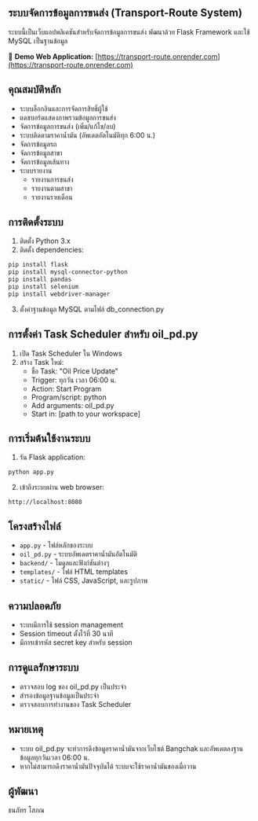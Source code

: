 ## ระบบจัดการข้อมูลการขนส่ง (Transport-Route System)

ระบบนี้เป็นเว็บแอปพลิเคชันสำหรับจัดการข้อมูลการขนส่ง พัฒนาด้วย Flask Framework และใช้ MySQL เป็นฐานข้อมูล

🔗 **Demo Web Application:** [https://transport-route.onrender.com](https://transport-route.onrender.com)

## คุณสมบัติหลัก

- ระบบล็อกอินและการจัดการสิทธิ์ผู้ใช้
- แดชบอร์ดแสดงภาพรวมข้อมูลการขนส่ง
- จัดการข้อมูลการขนส่ง (เพิ่ม/แก้ไข/ลบ)
- ระบบติดตามราคาน้ำมัน (อัพเดตอัตโนมัติทุก 6:00 น.)
- จัดการข้อมูลรถ
- จัดการข้อมูลสาขา
- จัดการข้อมูลเส้นทาง
- ระบบรายงาน
  - รายงานการขนส่ง
  - รายงานตามสาขา
  - รายงานรายเดือน

## การติดตั้งระบบ

1. ติดตั้ง Python 3.x
2. ติดตั้ง dependencies:
```bash
pip install flask
pip install mysql-connector-python
pip install pandas
pip install selenium
pip install webdriver-manager
```

3. ตั้งค่าฐานข้อมูล MySQL ตามไฟล์ db_connection.py

## การตั้งค่า Task Scheduler สำหรับ oil_pd.py

1. เปิด Task Scheduler ใน Windows
2. สร้าง Task ใหม่:
   - ชื่อ Task: "Oil Price Update"
   - Trigger: ทุกวัน เวลา 06:00 น.
   - Action: Start Program
   - Program/script: python
   - Add arguments: oil_pd.py
   - Start in: [path to your workspace]

## การเริ่มต้นใช้งานระบบ

1. รัน Flask application:
```bash
python app.py
```

2. เข้าถึงระบบผ่าน web browser:
```
http://localhost:8080
```

## โครงสร้างไฟล์

- `app.py` - ไฟล์หลักของระบบ
- `oil_pd.py` - ระบบอัพเดตราคาน้ำมันอัตโนมัติ
- `backend/` - โมดูลและฟังก์ชันต่างๆ
- `templates/` - ไฟล์ HTML templates
- `static/` - ไฟล์ CSS, JavaScript, และรูปภาพ

## ความปลอดภัย

- ระบบมีการใช้ session management
- Session timeout ตั้งไว้ที่ 30 นาที
- มีการเข้ารหัส secret key สำหรับ session

## การดูแลรักษาระบบ

- ตรวจสอบ log ของ oil_pd.py เป็นประจำ
- สำรองข้อมูลฐานข้อมูลเป็นประจำ
- ตรวจสอบการทำงานของ Task Scheduler

## หมายเหตุ

- ระบบ oil_pd.py จะทำการดึงข้อมูลราคาน้ำมันจากเว็บไซต์ Bangchak และอัพเดตลงฐานข้อมูลทุกวันเวลา 06:00 น.
- หากไม่สามารถดึงราคาน้ำมันปัจจุบันได้ ระบบจะใช้ราคาน้ำมันของเมื่อวาน 

## ผู้พัฒนา

ธนภัทร โสภณ